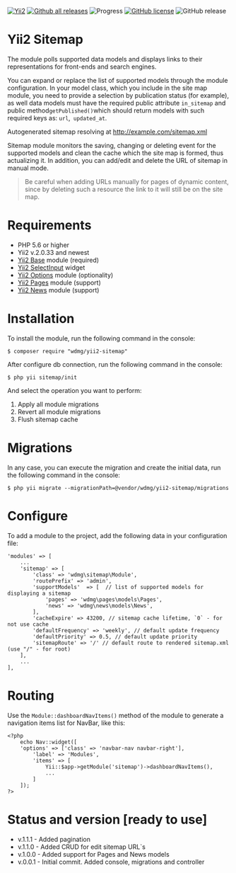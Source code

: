 [![Yii2](https://img.shields.io/badge/required-Yii2_v2.0.33-blue.svg)](https://packagist.org/packages/yiisoft/yii2)
[![Github all releases](https://img.shields.io/github/downloads/wdmg/yii2-sitemap/total.svg)](https://GitHub.com/wdmg/yii2-sitemap/releases/)
![Progress](https://img.shields.io/badge/progress-ready_to_use-green.svg)
[![GitHub license](https://img.shields.io/github/license/wdmg/yii2-sitemap.svg)](https://github.com/wdmg/yii2-sitemap/blob/master/LICENSE)
![GitHub release](https://img.shields.io/github/release/wdmg/yii2-sitemap/all.svg)

# Yii2 Sitemap
The module polls supported data models and displays links to their representations for front-ends and search engines.

You can expand or replace the list of supported models through the module configuration.
In your model class, which you include in the site map module, you need to provide a selection by publication status (for example), as well data models must have the required public attribute `in_sitemap` and public method` getPublished() `which should return models with such required keys as: `url`,` updated_at`.

Autogenerated sitemap resolving at http://example.com/sitemap.xml

Sitemap module monitors the saving, changing or deleting event for the supported models and clean the cache which the site map is formed, thus actualizing it.
In addition, you can add/edit and delete the URL of sitemap in manual mode.

> Be careful when adding URLs manually for pages of dynamic content, since by deleting such a resource the link to it will still be on the site map.

# Requirements 
* PHP 5.6 or higher
* Yii2 v.2.0.33 and newest
* [Yii2 Base](https://github.com/wdmg/yii2-base) module (required)
* [Yii2 SelectInput](https://github.com/wdmg/yii2-selectinput) widget
* [Yii2 Options](https://github.com/wdmg/yii2-options) module (optionality)
* [Yii2 Pages](https://github.com/wdmg/yii2-pages) module (support)
* [Yii2 News](https://github.com/wdmg/yii2-news) module (support)

# Installation
To install the module, run the following command in the console:

`$ composer require "wdmg/yii2-sitemap"`

After configure db connection, run the following command in the console:

`$ php yii sitemap/init`

And select the operation you want to perform:
  1) Apply all module migrations
  2) Revert all module migrations
  3) Flush sitemap cache

# Migrations
In any case, you can execute the migration and create the initial data, run the following command in the console:

`$ php yii migrate --migrationPath=@vendor/wdmg/yii2-sitemap/migrations`

# Configure
To add a module to the project, add the following data in your configuration file:

    'modules' => [
        ...
        'sitemap' => [
            'class' => 'wdmg\sitemap\Module',
            'routePrefix' => 'admin',
            'supportModels'  => [  // list of supported models for displaying a sitemap
                'pages' => 'wdmg\pages\models\Pages',
                'news' => 'wdmg\news\models\News',
            ],
            'cacheExpire' => 43200, // sitemap cache lifetime, `0` - for not use cache
            'defaultFrequency' => 'weekly', // default update frequency
            'defaultPriority' => 0.5, // default update priority
            'sitemapRoute' => '/' // default route to rendered sitemap.xml (use "/" - for root)
        ],
        ...
    ],


# Routing
Use the `Module::dashboardNavItems()` method of the module to generate a navigation items list for NavBar, like this:

    <?php
        echo Nav::widget([
        'options' => ['class' => 'navbar-nav navbar-right'],
            'label' => 'Modules',
            'items' => [
                Yii::$app->getModule('sitemap')->dashboardNavItems(),
                ...
            ]
        ]);
    ?>

# Status and version [ready to use]
* v.1.1.1 - Added pagination
* v.1.1.0 - Added CRUD for edit sitemap URL`s
* v.1.0.0 - Added support for Pages and News models
* v.0.0.1 - Initial commit. Added console, migrations and controller

